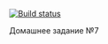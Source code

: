 [![Build status](https://ci.appveyor.com/api/projects/status/p95tk8o4o8r6c008?svg=true)](https://ci.appveyor.com/project/KeciLust/http-ahj-19)


Домашнее задание №7


